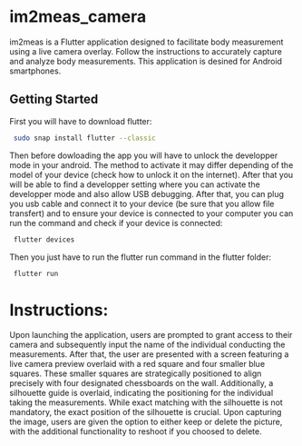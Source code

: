 # im2meas_camera

im2meas is a Flutter application designed to facilitate body measurement using a live camera overlay. Follow the instructions to accurately capture and analyze body measurements.
This application is desined for Android smartphones.

## Getting Started

First you will have to download flutter:
```bash
 sudo snap install flutter --classic
```
Then before dowloading the app you will have to unlock the developper mode in your android. The method to activate it may differ depending of the model of your device (check how to unlock it on the internet). After that you will be able to find a developper setting where you can activate the developper mode and also allow USB debugging.
After that, you can plug you usb cable and connect it to your device (be sure that you allow file transfert) and to ensure your device is connected to your computer you can run the command and check if your device is connected:
```bash
 flutter devices
```
Then you just have to run the flutter run command in the flutter folder:
```bash
 flutter run
```

# Instructions:

Upon launching the application, users are prompted to grant access to their camera and subsequently input the name of the individual conducting the measurements.
After that, the user are presented with a screen featuring a live camera preview overlaid with a red square and four smaller blue squares. These smaller squares are strategically positioned to align precisely with four designated chessboards on the wall. Additionally, a silhouette guide is overlaid, indicating the positioning for the individual taking the measurements. While exact matching with the silhouette is not mandatory, the exact position of the silhouette is crucial.
Upon capturing the image, users are given the option to either keep or delete the picture, with the additional functionality to reshoot if you choosed to delete.
